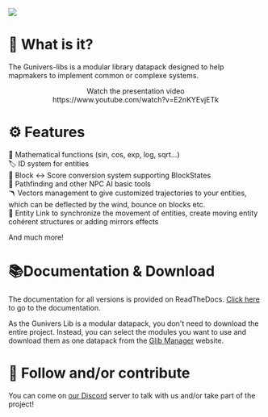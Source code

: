 ![](https://gunivers.net/wp-content/uploads/2020/08/Glibs_banner.jpg)

# 🔎 What is it?

The Gunivers-libs is a modular library datapack designed to help mapmakers to implement common or complexe systems.

<div align="center">
Watch the presentation video<br>
https://www.youtube.com/watch?v=E2nKYEvjETk
</div>


# ⚙️ Features

🧮 Mathematical functions (sin, cos, exp, log, sqrt...)<br>
🏷️ ID system for entities<br>
🔀 Block <-> Score conversion system supporting BlockStates<br>
🧠 Pathfinding and other NPC AI basic tools<br>
🪃 Vectors management to give customized trajectories to your entities, which can be deflected by the wind, bounce on blocks etc.<br>
📎 Entity Link to synchronize the movement of entities, create moving entity cohérent structures or adding mirrors effects

And much more!

# 📚Documentation & Download

The documentation for all versions is provided on ReadTheDocs. [Click here](https://glib-core.readthedocs.io) to go to the documentation.

As the Gunivers Lib is a modular datapack, you don't need to download the entire project. Instead, you can select the modules you want to use and download them as one datapack from the [Glib Manager](http://glib.gunivers.net) website.

# 🤝 Follow and/or contribute

You can come on [our Discord](https://discord.gg/E8qq6tN) server to talk with us and/or take part of the project!